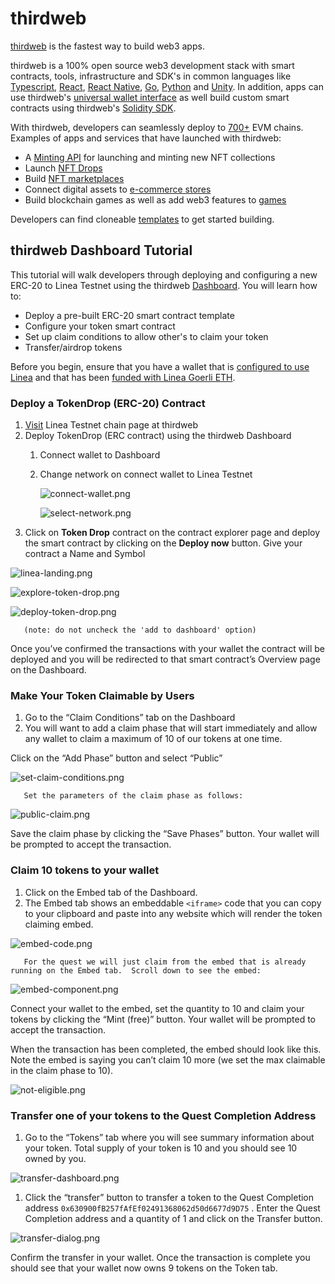 # thirdweb

[thirdweb](https://thirdweb.com) is the fastest way to build web3 apps.

thirdweb is a 100% open source web3 development stack with smart contracts, tools, infrastructure and SDK's in common languages like [Typescript](https://portal.thirdweb.com/typescript), [React](https://portal.thirdweb.com/react), [React Native](https://portal.thirdweb.com/react-native), [Go](https://portal.thirdweb.com/go), [Python](https://portal.thirdweb.com/python) and [Unity](https://portal.thirdweb.com/unity). In addition, apps can use thirdweb's [universal wallet interface](https://portal.thirdweb.com/wallet) as well build custom smart contracts using thirdweb's [Solidity SDK](https://portal.thirdweb.com/solidity).

With thirdweb, developers can seamlessly deploy to [700+](https://thirdweb.com/chainlist) EVM chains. Examples of apps and services that have launched with thirdweb:

- A [Minting API](https://portal.thirdweb.com/minting) for launching and minting new NFT collections
- Launch [NFT Drops](https://thirdweb.com/template/nft-drop)
- Build [NFT marketplaces](https://thirdweb.com/template/marketplace-v3)
- Connect digital assets to [e-commerce stores](https://thirdweb.com/solutions/commerce)
- Build blockchain games as well as add web3 features to [games](https://thirdweb.com/solutions/gaming)

Developers can find cloneable [templates](https://portal.thirdweb.com/templates) to get started building.

## thirdweb Dashboard Tutorial

This tutorial will walk developers through deploying and configuring a new ERC-20 to Linea Testnet using the thirdweb [Dashboard](https://thirdweb.com/dashboard). You will learn how to:

- Deploy a pre-built ERC-20 smart contract template
- Configure your token smart contract
- Set up claim conditions to allow other's to claim your token
- Transfer/airdrop tokens

Before you begin, ensure that you have a wallet that is [configured to use Linea](https://docs.linea.build/use-linea/set-up-your-wallet) and that has been [funded with Linea Goerli ETH](https://docs.linea.build/use-linea/fund#get-test-eth-on-goerli).

### Deploy a TokenDrop (ERC-20) Contract

1. [Visit](https://thirdweb.com/linea-testnet) Linea Testnet chain page at thirdweb
2. Deploy TokenDrop (ERC contract) using the thirdweb Dashboard
   1. Connect wallet to Dashboard
   2. Change network on connect wallet to Linea Testnet

      ![connect-wallet.png](https://gateway.ipfscdn.io/ipfs/QmVGRGndHPYPMDwqY7ARDZbEEMuJVMoXYzSBoB2mhkddh9/connect-wallet.png)

      ![select-network.png](https://gateway.ipfscdn.io/ipfs/QmVGRGndHPYPMDwqY7ARDZbEEMuJVMoXYzSBoB2mhkddh9/select-network.png)
3. Click on **Token Drop** contract on the contract explorer page and deploy the smart contract by clicking on the **Deploy now** button. Give your contract a Name and Symbol

![linea-landing.png](https://gateway.ipfscdn.io/ipfs/QmZCuC8yEQGnexf5RqgFTUhEteXJfpGkk6xxpg5SRrgPKj/token-drop-explorev2.png)

![explore-token-drop.png](https://gateway.ipfscdn.io/ipfs/QmP8Ppd5eVbFvaW8ozZADr9edHaKwCTLn4SwKzU9LHmJoT/token-drop.png)

![deploy-token-drop.png](https://gateway.ipfscdn.io/ipfs/QmVGRGndHPYPMDwqY7ARDZbEEMuJVMoXYzSBoB2mhkddh9/deploy-token-drop.png)

       (note: do not uncheck the 'add to dashboard' option)

Once you’ve confirmed the transactions with your wallet the contract will be deployed and you will be redirected to that smart contract’s Overview page on the Dashboard.

### Make Your Token Claimable by Users

1. Go to the “Claim Conditions” tab on the Dashboard
2. You will want to add a claim phase that will start immediately and allow any wallet to claim a maximum of 10 of our tokens at one time.

Click on the “Add Phase” button and select “Public”

![set-claim-conditions.png](https://gateway.ipfscdn.io/ipfs/QmVGRGndHPYPMDwqY7ARDZbEEMuJVMoXYzSBoB2mhkddh9/set-claim-conditions.png)

       Set the parameters of the claim phase as follows:

![public-claim.png](https://gateway.ipfscdn.io/ipfs/QmVGRGndHPYPMDwqY7ARDZbEEMuJVMoXYzSBoB2mhkddh9/public-claim.png)

Save the claim phase by clicking the “Save Phases” button. Your wallet will be prompted to accept the transaction.

### Claim 10 tokens to your wallet

1. Click on the Embed tab of the Dashboard.
2. The Embed tab shows an embeddable `<iframe>` code that you can copy to your clipboard and paste into any website which will render the token claiming embed.

![embed-code.png](https://gateway.ipfscdn.io/ipfs/QmVGRGndHPYPMDwqY7ARDZbEEMuJVMoXYzSBoB2mhkddh9/embed-code.png)

       For the quest we will just claim from the embed that is already running on the Embed tab.  Scroll down to see the embed:

![embed-component.png](https://gateway.ipfscdn.io/ipfs/QmVGRGndHPYPMDwqY7ARDZbEEMuJVMoXYzSBoB2mhkddh9/embed-component.png)

Connect your wallet to the embed, set the quantity to 10 and claim your tokens by clicking the “Mint (free)” button. Your wallet will be prompted to accept the transaction.

When the transaction has been completed, the embed should look like this. Note the embed is saying you can’t claim 10 more (we set the max claimable in the claim phase to 10).

![not-eligible.png](https://gateway.ipfscdn.io/ipfs/QmVGRGndHPYPMDwqY7ARDZbEEMuJVMoXYzSBoB2mhkddh9/not-eligible.png)

### Transfer one of your tokens to the Quest Completion Address

1. Go to the “Tokens” tab where you will see summary information about your token. Total supply of your token is 10 and you should see 10 owned by you.

![transfer-dashboard.png](https://gateway.ipfscdn.io/ipfs/QmVGRGndHPYPMDwqY7ARDZbEEMuJVMoXYzSBoB2mhkddh9/transfer-dashboard.png)

1. Click the “transfer” button to transfer a token to the Quest Completion address `0x630900fB257fAfEf02491368062d50d6677d9D75` . Enter the Quest Completion address and a quantity of 1 and click on the Transfer button.

![transfer-dialog.png](https://gateway.ipfscdn.io/ipfs/QmVGRGndHPYPMDwqY7ARDZbEEMuJVMoXYzSBoB2mhkddh9/transfer-dialog.png)

Confirm the transfer in your wallet. Once the transaction is complete you should see that your wallet now owns 9 tokens on the Token tab.
